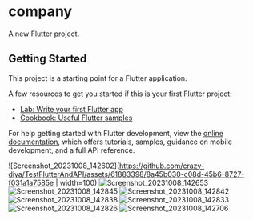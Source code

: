 # company

A new Flutter project.

## Getting Started

This project is a starting point for a Flutter application.

A few resources to get you started if this is your first Flutter project:

- [Lab: Write your first Flutter app](https://docs.flutter.dev/get-started/codelab)
- [Cookbook: Useful Flutter samples](https://docs.flutter.dev/cookbook)

For help getting started with Flutter development, view the
[online documentation](https://docs.flutter.dev/), which offers tutorials,
samples, guidance on mobile development, and a full API reference.

![Screenshot_20231008_142602](https://github.com/crazy-diya/TestFlutterAndAPI/assets/61883398/8a45b030-c08d-45b6-8727-f031a1a7585e | width=100)
![Screenshot_20231008_142653](https://github.com/crazy-diya/TestFlutterAndAPI/assets/61883398/4fa3b66c-bf34-482d-8f81-d9eda5846eb1)
![Screenshot_20231008_142845](https://github.com/crazy-diya/TestFlutterAndAPI/assets/61883398/66c82b83-3141-4b51-8f8e-8ebcab6c9e1b)
![Screenshot_20231008_142842](https://github.com/crazy-diya/TestFlutterAndAPI/assets/61883398/403f3c1c-c867-4743-b4f4-e9a7b4300351)
![Screenshot_20231008_142838](https://github.com/crazy-diya/TestFlutterAndAPI/assets/61883398/82629fee-d731-4b42-9a7f-22dd218a90ee)
![Screenshot_20231008_142833](https://github.com/crazy-diya/TestFlutterAndAPI/assets/61883398/ae32b0ed-1b95-4bbf-84a4-bae25002f8c9)
![Screenshot_20231008_142826](https://github.com/crazy-diya/TestFlutterAndAPI/assets/61883398/066ef2cf-6967-426a-b9f4-8fd3496900bf)
![Screenshot_20231008_142706](https://github.com/crazy-diya/TestFlutterAndAPI/assets/61883398/ed159800-4a89-4aa3-bd27-5796eec63146)


















